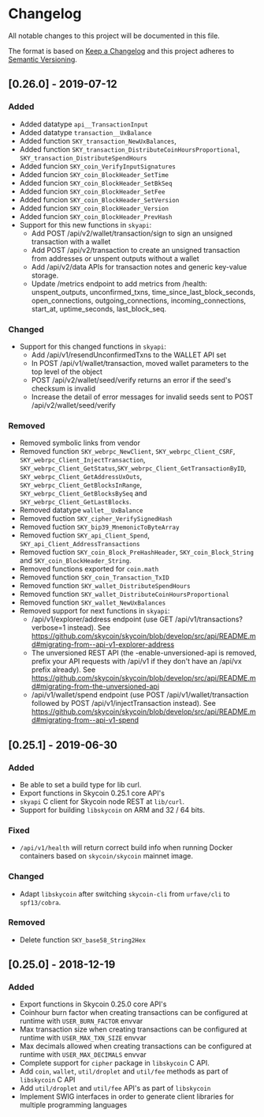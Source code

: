 # Changelog
All notable changes to this project will be documented in this file.

The format is based on [Keep a Changelog](http://keepachangelog.com/en/1.0.0/)
and this project adheres to [Semantic Versioning](http://semver.org/spec/v2.0.0.html).

## [0.26.0] - 2019-07-12

### Added
- Added datatype `api__TransactionInput`
- Added datatype `transaction__UxBalance`
- Added function `SKY_transaction_NewUxBalances`, 
- Added function `SKY_transaction_DistributeCoinHoursProportional`, `SKY_transaction_DistributeSpendHours`
- Added funcion `SKY_coin_VerifyInputSignatures`
- Added funcion `SKY_coin_BlockHeader_SetTime`
- Added funcion `SKY_coin_BlockHeader_SetBkSeq`
- Added funcion `SKY_coin_BlockHeader_SetFee`
- Added funcion `SKY_coin_BlockHeader_SetVersion`
- Added funcion `SKY_coin_BlockHeader_Version`
- Added funcion `SKY_coin_BlockHeader_PrevHash`
- Support for this new functions in `skyapi`:
  - Add POST /api/v2/wallet/transaction/sign to sign an unsigned transaction with a wallet
  - Add POST /api/v2/transaction to create an unsigned transaction from addresses or unspent outputs without a wallet
  - Add /api/v2/data APIs for transaction notes and generic key-value storage.
  - Update /metrics endpoint to add metrics from /health: unspent_outputs, unconfirmed_txns, time_since_last_block_seconds, open_connections, outgoing_connections, incoming_connections, start_at, uptime_seconds, last_block_seq.

### Changed
- Support for this changed functions in `skyapi`:
  - Add /api/v1/resendUnconfirmedTxns to the WALLET API set
  - In POST /api/v1/wallet/transaction, moved wallet parameters to the top level of the object
  - POST /api/v2/wallet/seed/verify returns an error if the seed's checksum is invalid
  - Increase the detail of error messages for invalid seeds sent to POST /api/v2/wallet/seed/verify

### Removed
- Removed symbolic links from vendor
- Removed function `SKY_webrpc_NewClient`, `SKY_webrpc_Client_CSRF`, `SKY_webrpc_Client_InjectTransaction`, `SKY_webrpc_Client_GetStatus`,`SKY_webrpc_Client_GetTransactionByID`, `SKY_webrpc_Client_GetAddressUxOuts`, `SKY_webrpc_Client_GetBlocksInRange`, `SKY_webrpc_Client_GetBlocksBySeq` and `SKY_webrpc_Client_GetLastBlocks`.
- Removed datatype `wallet__UxBalance`
- Removed fuction `SKY_cipher_VerifySignedHash`
- Removed fuction `SKY_bip39_MnemonicToByteArray`
- Removed fuction `SKY_api_Client_Spend`, `SKY_api_Client_AddressTransactions`
- Removed fuction `SKY_coin_Block_PreHashHeader`, `SKY_coin_Block_String` and `SKY_coin_BlockHeader_String`.
- Removed functions exported for `coin.math`
- Removed function `SKY_coin_Transaction_TxID`
- Removed function `SKY_wallet_DistributeSpendHours`
- Removed function `SKY_wallet_DistributeCoinHoursProportional`
- Removed function `SKY_wallet_NewUxBalances`
- Removed support for next functions in `skyapi`:
  - /api/v1/explorer/address endpoint (use GET /api/v1/transactions?verbose=1 instead). See https://github.com/skycoin/skycoin/blob/develop/src/api/README.md#migrating-from--api-v1-explorer-address
  - The unversioned REST API (the -enable-unversioned-api is removed, prefix your API requests with /api/v1 if they don't have an /api/vx prefix already). See https://github.com/skycoin/skycoin/blob/develop/src/api/README.md#migrating-from-the-unversioned-api
  - /api/v1/wallet/spend endpoint (use POST /api/v1/wallet/transaction followed by POST /api/v1/injectTransaction instead). See https://github.com/skycoin/skycoin/blob/develop/src/api/README.md#migrating-from--api-v1-spend


## [0.25.1] - 2019-06-30

### Added

- Be able to set a build type for lib curl.
- Export functions in Skycoin 0.25.1 core API's
- `skyapi` C client for Skycoin node REST at `lib/curl`.
- Support for building `libskycoin` on ARM and 32 / 64 bits.

### Fixed

- `/api/v1/health` will return correct build info when running Docker containers based on `skycoin/skycoin` mainnet image.

### Changed

- Adapt `libskycoin` after switching `skycoin-cli` from `urfave/cli` to `spf13/cobra`.

### Removed

- Delete function `SKY_base58_String2Hex`

## [0.25.0] - 2018-12-19

### Added

- Export functions in Skycoin 0.25.0 core API's
- Coinhour burn factor when creating transactions can be configured at runtime with `USER_BURN_FACTOR` envvar
- Max transaction size when creating transactions can be configured at runtime with `USER_MAX_TXN_SIZE` envvar
- Max decimals allowed when creating transactions can be configured at runtime with `USER_MAX_DECIMALS` envvar
- Complete support for `cipher` package in `libskycoin` C API.
- Add `coin`, `wallet`, `util/droplet` and `util/fee` methods as part of `libskycoin` C API
- Add `util/droplet` and `util/fee` API's as part of `libskycoin`
- Implement SWIG interfaces in order to generate client libraries for multiple programming languages


